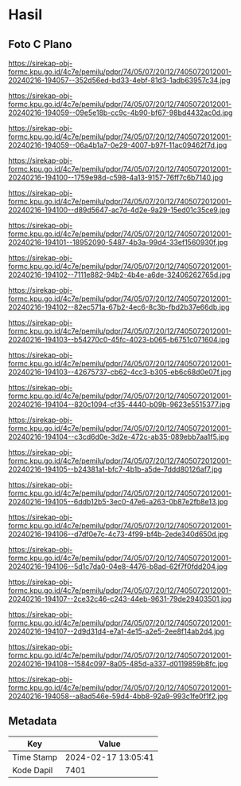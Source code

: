 # Hasil

## Foto C Plano

https://sirekap-obj-formc.kpu.go.id/4c7e/pemilu/pdpr/74/05/07/20/12/7405072012001-20240216-194057--352d56ed-bd33-4ebf-81d3-1adb63957c34.jpg

https://sirekap-obj-formc.kpu.go.id/4c7e/pemilu/pdpr/74/05/07/20/12/7405072012001-20240216-194059--09e5e18b-cc9c-4b90-bf67-98bd4432ac0d.jpg

https://sirekap-obj-formc.kpu.go.id/4c7e/pemilu/pdpr/74/05/07/20/12/7405072012001-20240216-194059--06a4b1a7-0e29-4007-b97f-11ac09462f7d.jpg

https://sirekap-obj-formc.kpu.go.id/4c7e/pemilu/pdpr/74/05/07/20/12/7405072012001-20240216-194100--1759e98d-c598-4a13-9157-76ff7c6b7140.jpg

https://sirekap-obj-formc.kpu.go.id/4c7e/pemilu/pdpr/74/05/07/20/12/7405072012001-20240216-194100--d89d5647-ac7d-4d2e-9a29-15ed01c35ce9.jpg

https://sirekap-obj-formc.kpu.go.id/4c7e/pemilu/pdpr/74/05/07/20/12/7405072012001-20240216-194101--18952090-5487-4b3a-99d4-33ef1560930f.jpg

https://sirekap-obj-formc.kpu.go.id/4c7e/pemilu/pdpr/74/05/07/20/12/7405072012001-20240216-194102--7111e882-94b2-4b4e-a6de-32406262765d.jpg

https://sirekap-obj-formc.kpu.go.id/4c7e/pemilu/pdpr/74/05/07/20/12/7405072012001-20240216-194102--82ec571a-67b2-4ec6-8c3b-fbd2b37e66db.jpg

https://sirekap-obj-formc.kpu.go.id/4c7e/pemilu/pdpr/74/05/07/20/12/7405072012001-20240216-194103--b54270c0-45fc-4023-b065-b6751c071604.jpg

https://sirekap-obj-formc.kpu.go.id/4c7e/pemilu/pdpr/74/05/07/20/12/7405072012001-20240216-194103--42675737-cb62-4cc3-b305-eb6c68d0e07f.jpg

https://sirekap-obj-formc.kpu.go.id/4c7e/pemilu/pdpr/74/05/07/20/12/7405072012001-20240216-194104--820c1094-cf35-4440-b09b-9623e5515377.jpg

https://sirekap-obj-formc.kpu.go.id/4c7e/pemilu/pdpr/74/05/07/20/12/7405072012001-20240216-194104--c3cd6d0e-3d2e-472c-ab35-089ebb7aa1f5.jpg

https://sirekap-obj-formc.kpu.go.id/4c7e/pemilu/pdpr/74/05/07/20/12/7405072012001-20240216-194105--b24381a1-bfc7-4b1b-a5de-7ddd80126af7.jpg

https://sirekap-obj-formc.kpu.go.id/4c7e/pemilu/pdpr/74/05/07/20/12/7405072012001-20240216-194105--6ddb12b5-3ec0-47e6-a263-0b87e2fb8e13.jpg

https://sirekap-obj-formc.kpu.go.id/4c7e/pemilu/pdpr/74/05/07/20/12/7405072012001-20240216-194106--d7df0e7c-4c73-4f99-bf4b-2ede340d650d.jpg

https://sirekap-obj-formc.kpu.go.id/4c7e/pemilu/pdpr/74/05/07/20/12/7405072012001-20240216-194106--5d1c7da0-04e8-4476-b8ad-62f7f0fdd204.jpg

https://sirekap-obj-formc.kpu.go.id/4c7e/pemilu/pdpr/74/05/07/20/12/7405072012001-20240216-194107--2ce32c46-c243-44eb-9631-79de29403501.jpg

https://sirekap-obj-formc.kpu.go.id/4c7e/pemilu/pdpr/74/05/07/20/12/7405072012001-20240216-194107--2d9d31d4-e7a1-4e15-a2e5-2ee8f14ab2d4.jpg

https://sirekap-obj-formc.kpu.go.id/4c7e/pemilu/pdpr/74/05/07/20/12/7405072012001-20240216-194108--1584c097-8a05-485d-a337-d0119859b8fc.jpg

https://sirekap-obj-formc.kpu.go.id/4c7e/pemilu/pdpr/74/05/07/20/12/7405072012001-20240216-194058--a8ad546e-59d4-4bb8-92a9-993c1fe0f1f2.jpg


## Metadata

| Key        | Value               |
| ---------- | ------------------- |
| Time Stamp | 2024-02-17 13:05:41 |
| Kode Dapil | 7401                |



